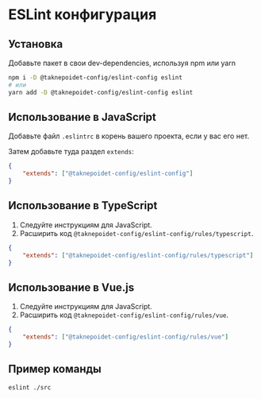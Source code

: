<!-- @format -->

# ESLint конфигурация

## Установка

Добавьте пакет в свои dev-dependencies, используя npm или yarn

```bash
npm i -D @taknepoidet-config/eslint-config eslint
# или
yarn add -D @taknepoidet-config/eslint-config eslint
```

## Использование в JavaScript

Добавьте файл `.eslintrc` в корень вашего проекта, если у вас его нет.

Затем добавьте туда раздел `extends`:

```json
{
	"extends": ["@taknepoidet-config/eslint-config"]
}
```

## Использование в TypeScript

1. Следуйте инструкциям для JavaScript.
2. Расширить код `@taknepoidet-config/eslint-config/rules/typescript`.

```json
{
	"extends": ["@taknepoidet-config/eslint-config/rules/typescript"]
}
```

## Использование в Vue.js

1. Следуйте инструкциям для JavaScript.
2. Расширить код `@taknepoidet-config/eslint-config/rules/vue`.

```json
{
	"extends": ["@taknepoidet-config/eslint-config/rules/vue"]
}
```

## Пример команды

```bash
eslint ./src
```
